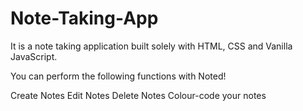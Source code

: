 # Note-Taking-App
It is a note taking application built solely with HTML, CSS and Vanilla JavaScript.

You can perform the following functions with Noted!

Create Notes
Edit Notes
Delete Notes
Colour-code your notes
